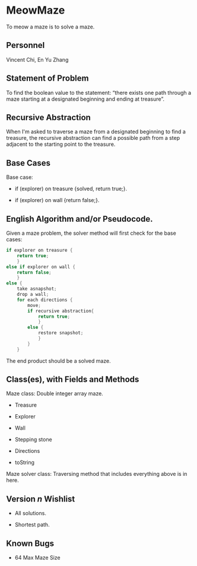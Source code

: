 # MeowMaze
  To meow a maze is to solve a maze.
## Personnel
  Vincent Chi, En Yu Zhang
## Statement of Problem
  To find the boolean value to the statement: “there exists one path through a maze starting at a designated beginning and ending at treasure”.
## Recursive Abstraction
  When I'm asked to traverse a maze from a designated beginning to find a treasure, the recursive abstraction can find a possible path from a step adjacent to the starting point to the treasure. 

## Base Cases
  Base case:
  
  - if (explorer) on treasure {solved, return true;}. 
  
  - if (explorer) on wall {return false;}.
  
## English Algorithm and/or Pseudocode.
Given a maze problem, the solver method will first check for the base cases:

```java
if explorer on treasure {
    return true;
    }
else if explorer on wall {
    return false;
    }
else {
    take asnapshot;
    drop a wall;
    for each directions {
        move;
        if recursive abstraction{
            return true;
            }
        else {
            restore snapshot;
            }
        }
    }
```

  The end product should be a solved maze.
  
## Class(es), with Fields and Methods
  Maze class: Double integer array maze. 
   - Treasure
   
   - Explorer
   
   - Wall
   
   - Stepping stone
   
   - Directions
   
   - toString
  
  Maze solver class: Traversing method that includes everything above is in here.

## Version *n* Wishlist
  - All solutions.
  
  - Shortest path.

## Known Bugs
  - 64 Max Maze Size
